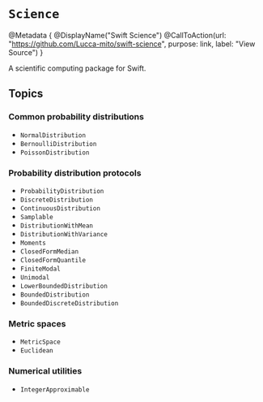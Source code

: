 # ``Science``

@Metadata {
    @DisplayName("Swift Science")
    @CallToAction(url: "https://github.com/Lucca-mito/swift-science", purpose: link, label: "View Source")
}

A scientific computing package for Swift.

<!-- ## Overview -->

## Topics

### Common probability distributions
- ``NormalDistribution``
- ``BernoulliDistribution``
- ``PoissonDistribution``

### Probability distribution protocols
- ``ProbabilityDistribution``
- ``DiscreteDistribution``
- ``ContinuousDistribution``
- ``Samplable``
- ``DistributionWithMean``
- ``DistributionWithVariance``
- ``Moments``
- ``ClosedFormMedian``
- ``ClosedFormQuantile``
- ``FiniteModal``
- ``Unimodal``
- ``LowerBoundedDistribution``
- ``BoundedDistribution``
- ``BoundedDiscreteDistribution``

### Metric spaces
- ``MetricSpace``
- ``Euclidean``

### Numerical utilities
- ``IntegerApproximable``
